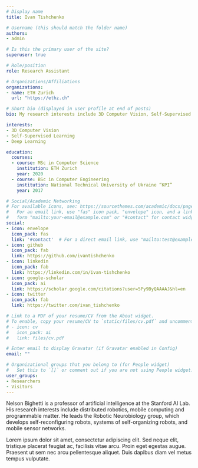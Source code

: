 ```yaml
---
# Display name
title: Ivan Tishchenko

# Username (this should match the folder name)
authors:
- admin

# Is this the primary user of the site?
superuser: true

# Role/position
role: Research Assistant

# Organizations/Affiliations
organizations:
- name: ETH Zurich
  url: "https://ethz.ch"

# Short bio (displayed in user profile at end of posts)
bio: My research interests include 3D Computer Vision, Self-Supervised Learning and Deep Learning.

interests:
- 3D Computer Vision
- Self-Supervised Learning
- Deep Learning

education:
  courses:
  - course: MSc in Computer Science
    institution: ETH Zurich
    year: 2020
  - course: BSc in Computer Engineering
    institution: National Technical University of Ukraine “KPI”
    year: 2017

# Social/Academic Networking
# For available icons, see: https://sourcethemes.com/academic/docs/page-builder/#icons
#   For an email link, use "fas" icon pack, "envelope" icon, and a link in the
#   form "mailto:your-email@example.com" or "#contact" for contact widget.
social:
- icon: envelope
  icon_pack: fas
  link: '#contact'  # For a direct email link, use "mailto:test@example.org".
- icon: github
  icon_pack: fab
  link: https://github.com/ivantishchenko
- icon: linkedin
  icon_pack: fab
  link: https://linkedin.com/in/ivan-tishchenko
- icon: google-scholar
  icon_pack: ai
  link: https://scholar.google.com/citations?user=5Py9ByQAAAAJ&hl=en
- icon: twitter
  icon_pack: fab
  link: https://twitter.com/ivan_tishchenko

# Link to a PDF of your resume/CV from the About widget.
# To enable, copy your resume/CV to `static/files/cv.pdf` and uncomment the lines below.
# - icon: cv
#   icon_pack: ai
#   link: files/cv.pdf

# Enter email to display Gravatar (if Gravatar enabled in Config)
email: ""

# Organizational groups that you belong to (for People widget)
#   Set this to `[]` or comment out if you are not using People widget.
user_groups:
- Researchers
- Visitors
---
```


Nelson Bighetti is a professor of artificial intelligence at the Stanford AI Lab. His research interests include distributed robotics, mobile computing and programmable matter. He leads the Robotic Neurobiology group, which develops self-reconfiguring robots, systems of self-organizing robots, and mobile sensor networks.

Lorem ipsum dolor sit amet, consectetur adipiscing elit. Sed neque elit, tristique placerat feugiat ac, facilisis vitae arcu. Proin eget egestas augue. Praesent ut sem nec arcu pellentesque aliquet. Duis dapibus diam vel metus tempus vulputate.
